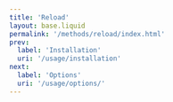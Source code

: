 ```yaml
---
title: 'Reload'
layout: base.liquid
permalink: '/methods/reload/index.html'
prev:
  label: 'Installation'
  uri: '/usage/installation'
next:
  label: 'Options'
  uri: '/usage/options/'
---
```


